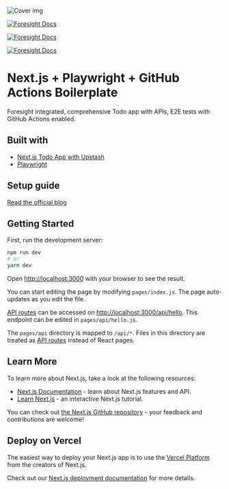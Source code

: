 ![Cover img](https://playwright-todo-app.vercel.app/nextjsplaywright-example-image.png)

[![Foresight Docs](https://foresight.service.thundra.io/public/api/v1/badge/test?repoId=8451a617-ce9a-4ace-b00a-c598523bd852)](https://foresight.docs.thundra.io/)

[![Foresight Docs](https://foresight.service.thundra.io/public/api/v1/badge/success?repoId=8451a617-ce9a-4ace-b00a-c598523bd852)](https://foresight.docs.thundra.io/)

[![Foresight Docs](https://foresight.service.thundra.io/public/api/v1/badge/utilization?repoId=8451a617-ce9a-4ace-b00a-c598523bd852)](https://foresight.docs.thundra.io/)

# Next.js + Playwright + GitHub Actions Boilerplate
Foresight integrated, comprehensive Todo app  with APIs, E2E tests with GitHub Actions enabled. 

## Built with
- [Next.js Todo App with Upstash](https://upstash.com/blog/nextjs-todo)
- [Playwright](https://playwright.dev)

## Setup guide

[Read the official blog](https://www.runforesight.com/blog/next-js-playwright-github-actions-boilerplate)

## Getting Started

First, run the development server:

```bash
npm run dev
# or
yarn dev
```

Open [http://localhost:3000](http://localhost:3000) with your browser to see the result.

You can start editing the page by modifying `pages/index.js`. The page auto-updates as you edit the file.

[API routes](https://nextjs.org/docs/api-routes/introduction) can be accessed on [http://localhost:3000/api/hello](http://localhost:3000/api/hello). This endpoint can be edited in `pages/api/hello.js`.

The `pages/api` directory is mapped to `/api/*`. Files in this directory are treated as [API routes](https://nextjs.org/docs/api-routes/introduction) instead of React pages.

## Learn More

To learn more about Next.js, take a look at the following resources:

- [Next.js Documentation](https://nextjs.org/docs) - learn about Next.js features and API.
- [Learn Next.js](https://nextjs.org/learn) - an interactive Next.js tutorial.

You can check out [the Next.js GitHub repository](https://github.com/vercel/next.js/) - your feedback and contributions are welcome!

## Deploy on Vercel

The easiest way to deploy your Next.js app is to use the [Vercel Platform](https://vercel.com/new?utm_medium=default-template&filter=next.js&utm_source=create-next-app&utm_campaign=create-next-app-readme) from the creators of Next.js.

Check out our [Next.js deployment documentation](https://nextjs.org/docs/deployment) for more details.

